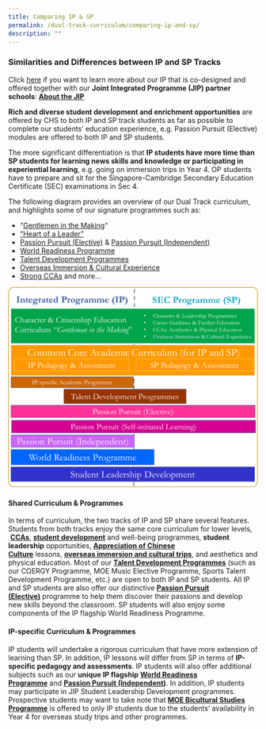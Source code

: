```yaml
---
title: Comparing IP & SP
permalink: /dual-track-curriculum/comparing-ip-and-sp/
description: ""
---
```

### Similarities and Differences between IP and SP Tracks

Click&nbsp;[here](/dual-track-curriculum/Integrated-Programme/overview/)&nbsp;if you want to learn more about our IP that is co-designed and offered together with our&nbsp;**Joint Integrated&nbsp;Programme&nbsp;(JIP) partner schools**:&nbsp;**[About the JIP](/dual-track-curriculum/Integrated-Programme/overview/)**

**Rich and diverse student development and enrichment opportunities**&nbsp;are offered by CHS to&nbsp;both&nbsp;IP and SP track students as far as possible to complete our students’ education experience, e.g. Passion Pursuit (Elective) modules are offered to both IP and SP students.

The more significant differentiation is&nbsp;that&nbsp;**IP students have more time than SP students for learning news skills and knowledge or participating in experiential learning**, e.g. going on immersion trips in Year 4. OP students have to prepare and sit for the Singapore-Cambridge Secondary Education Certificate (SEC) examinations in Sec 4.

The following diagram provides an overview of our&nbsp;Dual Track curriculum, and highlights some of our signature programmes such as:

*   “[Gentlemen in the Making](/student-development/Character-Education/overview/)“
*   [“Heart of a Leader”](/student-development/student-leadership-development/)
*   [Passion Pursuit (Elective)](secondary/distinctive-programmes/passion-pursuit/elective/)&nbsp;&amp;&nbsp;[Passion Pursuit (Independent)](/secondary/Distinctive-Programmes/passion-pursuit/independent/)
*   [World Readiness Programme](/secondary/Distinctive-Programmes/world-readiness-programme/)
*   [Talent Development Programmes](/secondary/Talent-Development/overview/)
*   [Overseas Immersion &amp; Cultural Experience](/secondary/Distinctive-Programmes/overseas-immersion-and-cultural-experience/)
*   [Strong CCAs](/non-academic/Physical-Education/overview/)&nbsp;and more…

![](/images/compare%20ip%20sp.png)

#### Shared Curriculum &amp; Programmes

In terms of curriculum, the two tracks of IP and SP share several features. Students from both tracks enjoy the same core curriculum for lower levels, &nbsp;**[CCAs](/non-academic/Physical-Education/overview/)**,&nbsp;**[student development](/student-development/Character-Education/overview/)**&nbsp;and well-being programmes,&nbsp;**student leadership**&nbsp;opportunities,&nbsp;**[Appreciation of Chinese Culture](/secondary/Distinctive-Programmes/sap-flagship-programme/)**&nbsp;lessons,&nbsp;[**overseas immersion and cultural trips**](/secondary/Distinctive-Programmes/overseas-immersion-and-cultural-experience/), and aesthetics and physical education. Most of our&nbsp;**[Talent Development Programmes](/secondary/Talent-Development/overview/)**&nbsp;(such as our CΩERGY Programme, MOE Music Elective Programme, Sports Talent Development Programme, etc.) are open to both IP and SP students. All IP and SP students are also offer our distinctive&nbsp;**[Passion Pursuit (Elective)](/secondary/distinctive-programmes/passion-pursuit/elective/)**&nbsp;programme to help them discover their passions and develop new skills beyond the classroom.&nbsp;SP students will also enjoy some components of the IP flagship&nbsp;World Readiness Programme.

#### IP-specific Curriculum &amp; Programmes

IP students will undertake a rigorous curriculum that have more extension of learning than SP. In addition, IP lessons will differ from SP&nbsp;in terms of&nbsp;**IP-specific pedagogy and assessments**. IP students will also offer additional subjects such as our&nbsp;**unique IP flagship**&nbsp;**[World Readiness Programme](/secondary/Distinctive-Programmes/world-readiness-programme/)**&nbsp;and&nbsp;**[Passion Pursuit (Independent)](/secondary/Distinctive-Programmes/passion-pursuit/independent/)**. In addition, IP students may participate in JIP Student Leadership Development programmes. Prospective students may want to take note that&nbsp;**[MOE Bicultural Studies Programme](/secondary/Talent-Development/bicultural-studies-programme/)**&nbsp;is offered to only IP students due to the students’ availability in Year 4 for overseas study trips and other programmes.